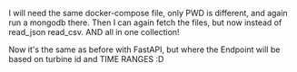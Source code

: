 I will need the same docker-compose file, only PWD is different, and again run a mongodb there. Then I can again fetch the files, but now instead of read_json read_csv. AND all in one collection!

Now it's the same as before with FastAPI, but where the Endpoint will be based on turbine id and TIME RANGES :D